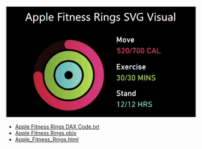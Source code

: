 ![Apple_Fitness_Rings_Animated.gif](Apple_Fitness_Rings_Animated.gif)

- [Apple Fitness Rings DAX Code.txt](Apple%20Fitness%20Rings%20DAX%20Code.txt)
- [Apple Fitness Rings.pbix](Apple%20Fitness%20Rings.pbix)
- [Apple_Fitness_Rings.html](Apple_Fitness_Rings.html)